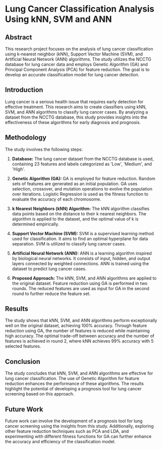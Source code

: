 # Lung Cancer Classification Analysis Using kNN, SVM and ANN

## Abstract
This research project focuses on the analysis of lung cancer classification using k-nearest neighbor (kNN), Support Vector Machine (SVM), and Artificial Neural Network (ANN) algorithms. The study utilizes the NCCTG database for lung cancer data and employs Genetic Algorithm (GA) and Principal Component Analysis (PCA) for feature reduction. The goal is to develop an accurate classification model for lung cancer detection.

## Introduction
Lung cancer is a serious health issue that requires early detection for effective treatment. This research aims to create classifiers using kNN, SVM, and ANN algorithms to classify lung cancer cases. By analyzing a dataset from the NCCTG database, this study provides insights into the effectiveness of these algorithms for early diagnosis and prognosis.

## Methodology
The study involves the following steps:

1. **Database:** The lung cancer dataset from the NCCTG database is used, containing 23 features and labels categorized as 'Low', 'Medium', and 'High'.

2. **Genetic Algorithm (GA):** GA is employed for feature reduction. Random sets of features are generated as an initial population. GA uses selection, crossover, and mutation operations to evolve the population over iterations. Logistic Regression is used as the fitness function to evaluate the accuracy of each chromosome.

3. **k Nearest Neighbors (kNN) Algorithm:** The kNN algorithm classifies data points based on the distance to their k nearest neighbors. The algorithm is applied to the dataset, and the optimal value of k is determined empirically.

4. **Support Vector Machine (SVM):** SVM is a supervised learning method used for classification. It aims to find an optimal hyperplane for data separation. SVM is utilized to classify lung cancer cases.

5. **Artificial Neural Network (ANN):** ANN is a learning algorithm inspired by biological neural networks. It consists of input, hidden, and output layers connected by weighted connections. ANN is trained using the dataset to predict lung cancer cases.

6. **Proposed Approach:** The kNN, SVM, and ANN algorithms are applied to the original dataset. Feature reduction using GA is performed in two rounds. The reduced features are used as input for GA in the second round to further reduce the feature set.

## Results
The study shows that kNN, SVM, and ANN algorithms perform exceptionally well on the original dataset, achieving 100% accuracy. Through feature reduction using GA, the number of features is reduced while maintaining high accuracy. The optimal trade-off between accuracy and the number of features is achieved in round 2, where kNN achieves 99% accuracy with 5 selected features.

## Conclusion
The study concludes that kNN, SVM, and ANN algorithms are effective for lung cancer classification. The use of Genetic Algorithm for feature reduction enhances the performance of these algorithms. The results highlight the potential of developing a prognosis tool for lung cancer screening based on this approach.

## Future Work
Future work can involve the development of a prognosis tool for lung cancer screening using the insights from this study. Additionally, exploring other feature reduction techniques such as PCA and LDA, and experimenting with different fitness functions for GA can further enhance the accuracy and efficiency of the classification model.

